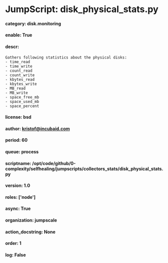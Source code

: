 
# JumpScript: disk_physical_stats.py
        
#### category: disk.monitoring
#### enable: True
#### descr: 
```
Gathers following statistics about the physical disks:
- time_read
- time_write
- count_read
- count_write
- kbytes_read
- kbytes_write
- MB_read
- MB_write
- space_free_mb
- space_used_mb
- space_percent

```
#### license: bsd
#### author: kristof@incubaid.com
#### period: 60
#### queue: process
#### scriptname: /opt/code/github/0-complexity/selfhealing/jumpscripts/collectors_stats/disk_physical_stats.py
#### version: 1.0
#### roles: ['node']
#### async: True
#### organization: jumpscale
#### action_docstring: None
#### order: 1
#### log: False